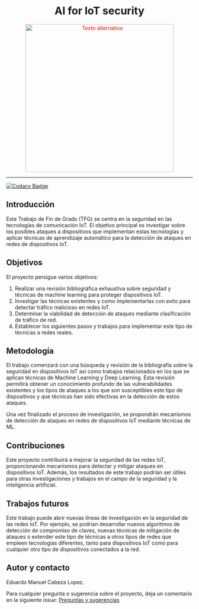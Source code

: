 <h1 align="center">AI for IoT security</h1>

<p style="color:red" align="center">
  <img src="./imgs/AI-for-IoT-security.jpg" alt="Texto alternativo" width="400"/>
</p>

***
[![Codacy Badge](https://app.codacy.com/project/badge/Grade/31ed04154e2f48cc9bb625c1146d2447)](https://app.codacy.com/gh/eddddddp/AI-for-IoT-security/dashboard?utm_source=gh&utm_medium=referral&utm_content=&utm_campaign=Badge_grade)
## Introducción

Este Trabajo de Fin de Grado (TFG) se centra en la seguridad en las tecnologías de comunicación IoT. 
El objetivo principal es investigar sobre los posibles ataques a dispositivos que
implementan estas tecnologías y aplicar técnicas de aprendizaje automático para la detección de ataques en redes de dispositivos IoT.

## Objetivos

El proyecto persigue varios objetivos:

1. Realizar una revisión bibliográfica exhaustiva sobre seguridad y técnicas de machine learning para proteger dispositivos IoT.
2. Investigar las técnicas existentes y como implementarlas con exito para detectar tráfico malicioso en redes IoT.
3. Determinar la viabilidad de detección de ataques mediante clasificación de tráfico de red.
4. Establecer los siguientes pasos y trabajos para implementar este tipo de técnicas a redes reales.

## Metodología

El trabajo comenzará con una búsqueda y revisión de la bibliografía sobre la seguridad en dispositivos IoT
así como trabajos relacionados en los que se aplican técnicas de Machine Learning y Deep Learning. 
Esta revisión permitirá obtener un conocimiento profundo de las vulnerabilidades existentes y los tipos de
ataques a los que son susceptibles este tipo de dispositivos y que técnicas han sido efectivas en la detección de estos ataques.

Una vez finalizado el proceso de investigación, se propondrán mecanismos de detección de ataques en redes de dispositivos IoT mediante técnicas de ML. 

## Contribuciones

Este proyecto contribuirá a mejorar la seguridad de las redes IoT, proporcionando mecanismos para detectar y mitigar ataques en dispositivos IoT. 
Además, los resultados de este trabajo podrían ser útiles para otras investigaciones y trabajos en el campo de la seguridad y la inteligencia artificial.

## Trabajos futuros

Este trabajo puede abrir nuevas líneas de investigación en la seguridad de las redes IoT. Por ejemplo, se podrían desarrollar nuevos algoritmos 
de detección de compromiso de claves, nuevas técnicas de mitigación de ataques o extender este tipo de técnicas a otros tipos de redes que empleen 
tecnologias diferentes, tanto para dispositivos IoT como para cualquier otro tipo de dispositivos conectados a la red. 

## Autor y contacto

Eduardo Manuel Cabeza Lopez.

Para cualquier pregunta o sugerencia sobre el proyecto, deja un comentario en la siguiente *issue*: [Preguntas y sugerencias](https://github.com/eddddddp/AI-for-IoT-security/issues/5)
